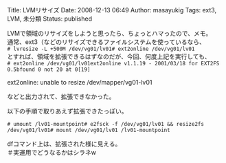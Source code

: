 Title: LVMリサイズ
Date: 2008-12-13 06:49
Author: masayukig
Tags: ext3, LVM, 未分類
Status: published

LVMで領域のリサイズをしようと思ったら、ちょっとハマったので、メモ。  
通常、ext3（などのリサイズできるファイルシステムを使っているなら、  
`# lvresize -L +500M /dev/vg01/lv01# ext2online /dev/vg01/lv01`  
とすれば、領域を拡張できるはずなのだが、今回、何度上記を実行しても、  
`# ext2online /dev/vg01/lv01ext2online v1.1.19 - 2001/03/18 for EXT2FS 0.5bfound 0 not 20 at 0[19]`

ext2online: unable to resize /dev/mapper/vg01-lv01  
  
などと出力されて、拡張できなかった。

以下の手順で取りあえず拡張できたっぽい。

`# umount /lv01-mountpoint# e2fsck -f /dev/vg01/lv01 && resize2fs /dev/vg01/lv01# mount /dev/vg01/lv01 /lv01-mountpoint`

dfコマンド上は、拡張された様に見える。  
＃実運用でどうなるかはシラネw
